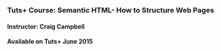 ### Tuts+ Course: Semantic HTML- How to Structure Web Pages
#### Instructor: Craig Campbell




**Available on Tuts+ June 2015**
